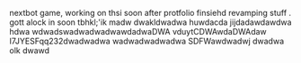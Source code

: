 nextbot game, working on thsi soon after protfolio finsiehd revamping stuff
.
gott alock in soon tbhkl;'ik
madw
dwakldwadwa
huwdacda
jijdadawdawdwa hdwa
wdwadswadwadwadwawdadwaDWA
vduytCDWAwdaDWAdaw
I7JYESFqq232dwadwadwa
wadwadwadwadwa
SDFWawdwadwj
dwadwa
olk
dwawd
